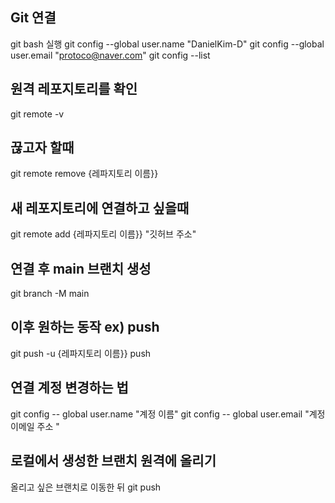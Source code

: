 ## Git 연결

git bash 실행
git config --global user.name "DanielKim-D"
git config --global user.email "protoco@naver.com"
git config --list

## 원격 레포지토리를 확인

git remote -v

## 끊고자 할때

git remote remove {레파지토리 이름}}

## 새 레포지토리에 연결하고 싶을때

git remote add {레파지토리 이름}} "깃허브 주소"

## 연결 후 main 브랜치 생성

git branch -M main

## 이후 원하는 동작 ex) push

git push -u {레파지토리 이름}} push

## 연결 계정 변경하는 법

git config -- global user.name "계정 이름"
git config -- global user.email "계정 이메일 주소 "

## 로컬에서 생성한 브랜치 원격에 올리기

올리고 싶은 브랜치로 이동한 뒤
git push
